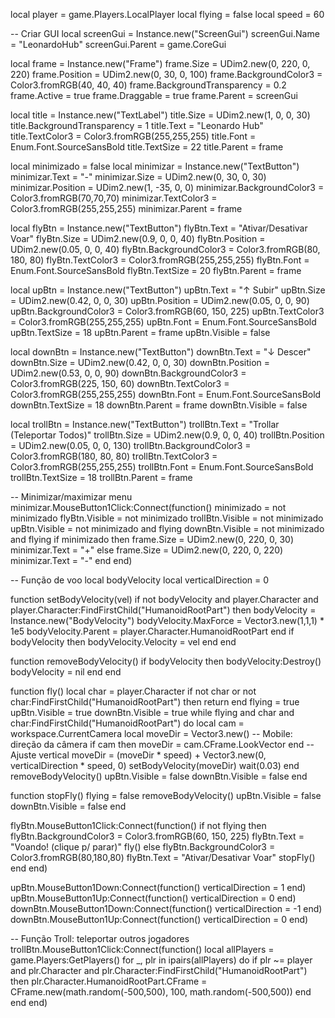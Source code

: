 local player = game.Players.LocalPlayer
local flying = false
local speed = 60

-- Criar GUI
local screenGui = Instance.new("ScreenGui")
screenGui.Name = "LeonardoHub"
screenGui.Parent = game.CoreGui

local frame = Instance.new("Frame")
frame.Size = UDim2.new(0, 220, 0, 220)
frame.Position = UDim2.new(0, 30, 0, 100)
frame.BackgroundColor3 = Color3.fromRGB(40, 40, 40)
frame.BackgroundTransparency = 0.2
frame.Active = true
frame.Draggable = true
frame.Parent = screenGui

local title = Instance.new("TextLabel")
title.Size = UDim2.new(1, 0, 0, 30)
title.BackgroundTransparency = 1
title.Text = "Leonardo Hub"
title.TextColor3 = Color3.fromRGB(255,255,255)
title.Font = Enum.Font.SourceSansBold
title.TextSize = 22
title.Parent = frame

local minimizado = false
local minimizar = Instance.new("TextButton")
minimizar.Text = "-"
minimizar.Size = UDim2.new(0, 30, 0, 30)
minimizar.Position = UDim2.new(1, -35, 0, 0)
minimizar.BackgroundColor3 = Color3.fromRGB(70,70,70)
minimizar.TextColor3 = Color3.fromRGB(255,255,255)
minimizar.Parent = frame

local flyBtn = Instance.new("TextButton")
flyBtn.Text = "Ativar/Desativar Voar"
flyBtn.Size = UDim2.new(0.9, 0, 0, 40)
flyBtn.Position = UDim2.new(0.05, 0, 0, 40)
flyBtn.BackgroundColor3 = Color3.fromRGB(80, 180, 80)
flyBtn.TextColor3 = Color3.fromRGB(255,255,255)
flyBtn.Font = Enum.Font.SourceSansBold
flyBtn.TextSize = 20
flyBtn.Parent = frame

local upBtn = Instance.new("TextButton")
upBtn.Text = "↑ Subir"
upBtn.Size = UDim2.new(0.42, 0, 0, 30)
upBtn.Position = UDim2.new(0.05, 0, 0, 90)
upBtn.BackgroundColor3 = Color3.fromRGB(60, 150, 225)
upBtn.TextColor3 = Color3.fromRGB(255,255,255)
upBtn.Font = Enum.Font.SourceSansBold
upBtn.TextSize = 18
upBtn.Parent = frame
upBtn.Visible = false

local downBtn = Instance.new("TextButton")
downBtn.Text = "↓ Descer"
downBtn.Size = UDim2.new(0.42, 0, 0, 30)
downBtn.Position = UDim2.new(0.53, 0, 0, 90)
downBtn.BackgroundColor3 = Color3.fromRGB(225, 150, 60)
downBtn.TextColor3 = Color3.fromRGB(255,255,255)
downBtn.Font = Enum.Font.SourceSansBold
downBtn.TextSize = 18
downBtn.Parent = frame
downBtn.Visible = false

local trollBtn = Instance.new("TextButton")
trollBtn.Text = "Trollar (Teleportar Todos)"
trollBtn.Size = UDim2.new(0.9, 0, 0, 40)
trollBtn.Position = UDim2.new(0.05, 0, 0, 130)
trollBtn.BackgroundColor3 = Color3.fromRGB(180, 80, 80)
trollBtn.TextColor3 = Color3.fromRGB(255,255,255)
trollBtn.Font = Enum.Font.SourceSansBold
trollBtn.TextSize = 18
trollBtn.Parent = frame

-- Minimizar/maximizar menu
minimizar.MouseButton1Click:Connect(function()
    minimizado = not minimizado
    flyBtn.Visible = not minimizado
    trollBtn.Visible = not minimizado
    upBtn.Visible = not minimizado and flying
    downBtn.Visible = not minimizado and flying
    if minimizado then
        frame.Size = UDim2.new(0, 220, 0, 30)
        minimizar.Text = "+"
    else
        frame.Size = UDim2.new(0, 220, 0, 220)
        minimizar.Text = "-"
    end
end)

-- Função de voo
local bodyVelocity
local verticalDirection = 0

function setBodyVelocity(vel)
    if not bodyVelocity and player.Character and player.Character:FindFirstChild("HumanoidRootPart") then
        bodyVelocity = Instance.new("BodyVelocity")
        bodyVelocity.MaxForce = Vector3.new(1,1,1) * 1e5
        bodyVelocity.Parent = player.Character.HumanoidRootPart
    end
    if bodyVelocity then
        bodyVelocity.Velocity = vel
    end
end

function removeBodyVelocity()
    if bodyVelocity then
        bodyVelocity:Destroy()
        bodyVelocity = nil
    end
end

function fly()
    local char = player.Character
    if not char or not char:FindFirstChild("HumanoidRootPart") then return end
    flying = true
    upBtn.Visible = true
    downBtn.Visible = true
    while flying and char and char:FindFirstChild("HumanoidRootPart") do
        local cam = workspace.CurrentCamera
        local moveDir = Vector3.new()
        -- Mobile: direção da câmera
        if cam then
            moveDir = cam.CFrame.LookVector
        end
        -- Ajuste vertical
        moveDir = (moveDir * speed) + Vector3.new(0, verticalDirection * speed, 0)
        setBodyVelocity(moveDir)
        wait(0.03)
    end
    removeBodyVelocity()
    upBtn.Visible = false
    downBtn.Visible = false
end

function stopFly()
    flying = false
    removeBodyVelocity()
    upBtn.Visible = false
    downBtn.Visible = false
end

flyBtn.MouseButton1Click:Connect(function()
    if not flying then
        flyBtn.BackgroundColor3 = Color3.fromRGB(60, 150, 225)
        flyBtn.Text = "Voando! (clique p/ parar)"
        fly()
    else
        flyBtn.BackgroundColor3 = Color3.fromRGB(80,180,80)
        flyBtn.Text = "Ativar/Desativar Voar"
        stopFly()
    end
end)

upBtn.MouseButton1Down:Connect(function() verticalDirection = 1 end)
upBtn.MouseButton1Up:Connect(function() verticalDirection = 0 end)
downBtn.MouseButton1Down:Connect(function() verticalDirection = -1 end)
downBtn.MouseButton1Up:Connect(function() verticalDirection = 0 end)

-- Função Troll: teleportar outros jogadores
trollBtn.MouseButton1Click:Connect(function()
    local allPlayers = game.Players:GetPlayers()
    for _, plr in ipairs(allPlayers) do
        if plr ~= player and plr.Character and plr.Character:FindFirstChild("HumanoidRootPart") then
            plr.Character.HumanoidRootPart.CFrame = CFrame.new(math.random(-500,500), 100, math.random(-500,500))
        end
    end
end)

